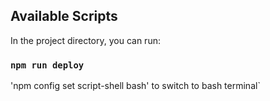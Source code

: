 ## Available Scripts

In the project directory, you can run:

### `npm run deploy`

'npm config set script-shell bash' to switch to bash terminal`

